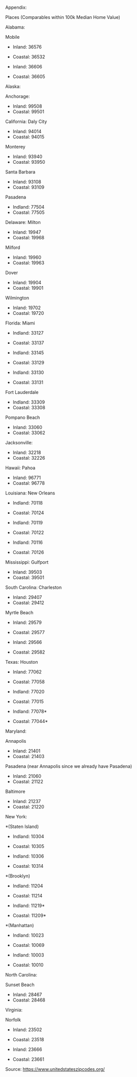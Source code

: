 Appendix:


Places (Comparables within 100k Median Home Value)

Alabama:

Mobile
- Inland: 36576
- Coastal: 36532

- Inland: 36606
- Coastal: 36605

Alaska:

Anchorage:
- Inland: 99508
- Coastal: 99501

California:
Daly City
- Inland: 94014
- Coastal: 94015

Monterey
- Inland: 93940
- Coastal: 93950

Santa Barbara

- Inland: 93108
- Coastal: 93109

Pasadena
- Indland: 77504
- Coastal: 77505


Delaware:
Milton
- Inland: 19947
- Coastal: 19968

Milford
- Inland: 19960
- Coastal: 19963

Dover
- Inland: 19904
- Coastal: 19901

Wilmington
- Inland: 19702
- Coastal: 19720



Florida:
Miami
- Indland: 33127
- Coastal: 33137

- Indland: 33145
- Coastal: 33129

- Indland: 33130
- Coastal: 33131

Fort Lauderdale
- Indland: 33309
- Coastal: 33308

Pompano Beach
- Inland: 33060
- Coastal: 33062

Jacksonville:
- Inland: 32218
- Coastal: 32226


Hawaii:
Pahoa
- Inland: 96771
- Coastal: 96778




Louisiana:
New Orleans
- Indland: 70118
- Coastal: 70124

- Indland: 70119
- Coastal: 70122

- Indland: 70116
- Coastal: 70126



Mississippi:
Gulfport
- Inland: 39503
- Coastal: 39501



South Carolina:
Charleston
- Inland: 29407
- Coastal: 29412

Myrtle Beach
- Inland: 29579
- Coastal: 29577

- Inland: 29566
- Coastal: 29582






Texas:
Houston
- Inland: 77062
- Coastal: 77058

- Indland: 77020
- Coastal: 77015

- Indland: 77078*
- Coastal: 77044*

Maryland:

Annapolis
- Inland: 21401
- Coastal: 21403

Pasadena (near Annapolis since we already have Pasadena)
- Inland: 21060
- Coastal: 21122

Baltimore
- Inland: 21237
- Coastal: 21220


New York:

*(Staten Island)
- Indland: 10304
- Coastal: 10305

- Indland: 10306
- Coastal: 10314

*(Brooklyn)
- Indland: 11204
- Coastal: 11214

- Indland: 11219*
- Coastal: 11209*

*(Manhattan)
- Indland: 10023
- Coastal: 10069

- Indland: 10003
- Coastal: 10010


North Carolina:

Sunset Beach
- Inland: 28467
- Coastal: 28468


Virginia:

Norfolk
- Inland: 23502
- Coastal: 23518

- Inland: 23666
- Coastal: 23661


Source:
https://www.unitedstateszipcodes.org/
